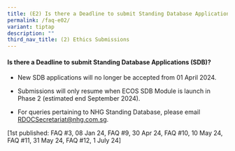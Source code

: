 ```yaml
---
title: (E2) Is there a Deadline to submit Standing Database Applications (SDB)?
permalink: /faq-e02/
variant: tiptap
description: ""
third_nav_title: (2) Ethics Submissions
---
```

<h4><strong>Is there a Deadline to submit Standing Database Applications (SDB)?</strong></h4>
<ul data-tight="true" class="tight">
<li>
<p>New SDB applications will no longer be accepted from 01 April 2024.</p>
</li>
<li>
<p>Submissions will only resume when ECOS SDB Module is launch in Phase 2
(estimated end September 2024).</p>
</li>
<li>
<p>For queries pertaining to NHG Standing Database, please email <a href="mailto:RDOCSecretariat@nhg.com.sg" rel="noopener noreferrer nofollow" target="_blank">RDOCSecretariat@nhg.com.sg</a>.</p>
</li>
</ul>
<p></p>
<p>[1st published: FAQ #3, 08 Jan 24, FAQ #9, 30 Apr 24, FAQ #10, 10 May
24, FAQ #11, 31 May 24, FAQ #12, 1 July 24]</p>